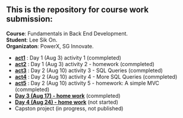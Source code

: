 ## This is the repository for course work submission:
**Course**: Fundamentals in Back End Development.
<br>**Student**: Lee Sik On.
<br>**Organizaton**: PowerX, SG Innovate.

- [**act1**](act1/README.md) : Day 1 (Aug 3) activity 1 (commpleted)
- [**act2**](act2/README.md) : Day 1 (Aug 3) activity 2 - homework (commpleted)
- [**act3**](act3/README.md) : Day 2 (Aug 10) activity 3 - SQL Queries (commpleted)
- [**act4**](act4/README.md) : Day 2 (Aug 10) activity 4 - More SQL Queries (commpleted)
- [**act5**](act5/README.md) : Day 2 (Aug 10) activity 5 - homework: A simple MVC (commpleted)
- [**Day 3 (Aug 17) - home work**](https://github.com/encore428/backend-development/tree/master/5e-swagger) (commpleted)
- [**Day 4 (Aug 24) - home work**](https://github.com/encore428/backend-development/) (not started)
- Capston project  (in progress, not published)
